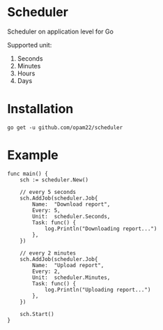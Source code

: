 # Scheduler
Scheduler on application level for Go

Supported unit:
1. Seconds
2. Minutes
3. Hours
4. Days

# Installation
```go get -u github.com/opam22/scheduler```

# Example
```
func main() {
	sch := scheduler.New()

    // every 5 seconds
	sch.AddJob(scheduler.Job{
		Name:  "Download report",
		Every: 5,
		Unit:  scheduler.Seconds,
		Task: func() {
			log.Println("Downloading report...")
		},
	})

    // every 2 minutes
	sch.AddJob(scheduler.Job{
		Name:  "Upload report",
		Every: 2,
		Unit:  scheduler.Minutes,
		Task: func() {
			log.Println("Uploading report...")
		},
	})

	sch.Start()
}
```
